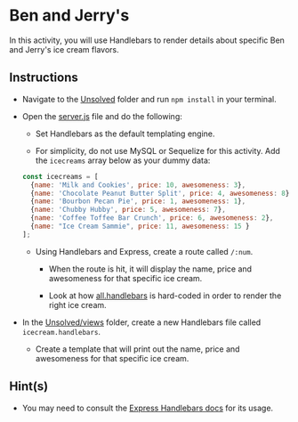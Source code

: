 # Ben and Jerry's 

In this activity, you will use Handlebars to render details about specific Ben and Jerry's ice cream flavors. 

## Instructions

* Navigate to the [Unsolved](Unsolved/) folder and run `npm install` in your terminal.

* Open the [server.js](Unsolved/server.js) file and do the following:

  * Set Handlebars as the default templating engine.

  * For simplicity, do not use MySQL or Sequelize for this activity. Add the `icecreams` array below as your dummy data:

  ```js
  const icecreams = [
    {name: 'Milk and Cookies', price: 10, awesomeness: 3},
    {name: 'Chocolate Peanut Butter Split', price: 4, awesomeness: 8},
    {name: 'Bourbon Pecan Pie', price: 1, awesomeness: 1},
    {name: 'Chubby Hubby', price: 5, awesomeness: 7},
    {name: 'Coffee Toffee Bar Crunch', price: 6, awesomeness: 2},
    {name: "Ice Cream Sammie", price: 11, awesomeness: 15 }
  ];
  ```

  * Using Handlebars and Express, create a route called `/:num`.

    * When the route is hit, it will display the name, price and awesomeness for that specific ice cream.

    * Look at how [all.handlebars](Unsolved/views/all.handlebars) is hard-coded in order to render the right ice cream.

* In the [Unsolved/views](Unsolved/views/) folder, create a new Handlebars file called `icecream.handlebars`.

  * Create a template that will print out the name, price and awesomeness for that specific ice cream.

## Hint(s)

* You may need to consult the [Express Handlebars docs](https://www.npmjs.com/package/express-handlebars#usage) for its usage.